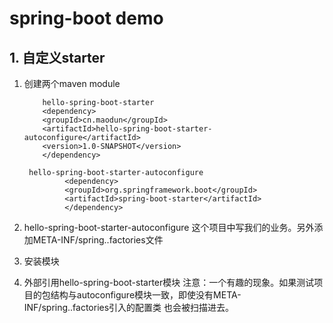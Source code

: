 # spring-boot demo

## 1. 自定义starter
1. 创建两个maven module
   
           hello-spring-boot-starter
           <dependency>
           <groupId>cn.maodun</groupId>
           <artifactId>hello-spring-boot-starter-autoconfigure</artifactId>
           <version>1.0-SNAPSHOT</version>
           </dependency> 

        hello-spring-boot-starter-autoconfigure
                <dependency>
                <groupId>org.springframework.boot</groupId>
                <artifactId>spring-boot-starter</artifactId>
                </dependency>

2. hello-spring-boot-starter-autoconfigure 这个项目中写我们的业务。另外添加META-INF/spring..factories文件
3. 安装模块
4. 外部引用hello-spring-boot-starter模块
注意：一个有趣的现象。如果测试项目的包结构与autoconfigure模块一致，即使没有META-INF/spring..factories引入的配置类 也会被扫描进去。

